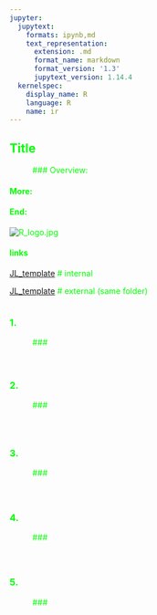 ```yaml
---
jupyter:
  jupytext:
    formats: ipynb,md
    text_representation:
      extension: .md
      format_name: markdown
      format_version: '1.3'
      jupytext_version: 1.14.4
  kernelspec:
    display_name: R
    language: R
    name: ir
---
```


<!-- #region -->
## <font color = lime> Title
    
<div style="margin-left:40px;">
### Overview:
</div> 
    
#### More:


    
#### End:
<!-- #endregion -->

![R_logo.jpg](attachment:d9e010fb-d526-4729-8b60-847c2a6d9709.jpg)
#### links
[JL_template](JL_template3.ipynb)     # internal
    
[JL_template](JL_template3.ipynb)  # external (same folder)


```R

```

### <font color = lime> 1.
    
<div style="margin-left:40px;">
### 
</div> 
    
#### 

```R

```

```R

```

<!-- #region -->
### <font color = lime> 
    
    
####
<!-- #endregion -->

### <font color = lime> 2.
    
<div style="margin-left:40px;">
### 
</div> 
    
####

```R

```

### <font color = lime>
    
####

```R

```

### <font color = lime> 3.
    
<div style="margin-left:40px;">
### 
</div> 
    
####


### <font color = lime> 
    
####

```R

```

```R

```

### <font color = lime> 4.
    
<div style="margin-left:40px;">
### 
</div> 
    
####


### <font color = lime> 
    
####

```R

```

```R

```

### <font color = lime> 5.
    
<div style="margin-left:40px;">
### 
</div> 
    
####


### <font color = lime>
    
####

```R

```

```R

```
